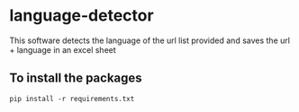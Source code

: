 # language-detector

This software detects the language of the url list provided and saves the url + language in an excel sheet

## To install the packages
```
pip install -r requirements.txt
```
